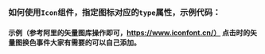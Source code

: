 <script setup lang="ts">

import demo1 from './demo1.vue'
import preview from '../../../src/components/preview.vue'
</script>

### 如何使用`Icon`组件，指定图标对应的`type`属性，示例代码：




<demo1/>

#### 示例（参考阿里的矢量图库操作即可，https://www.iconfont.cn/）  点击时的矢量图换色事件大家有需要的可以自己添加。